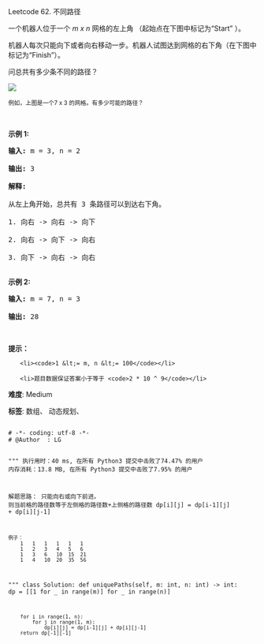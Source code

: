 Leetcode 62. 不同路径
<p>一个机器人位于一个 <em>m x n </em>网格的左上角 （起始点在下图中标记为&ldquo;Start&rdquo; ）。</p>


<p>机器人每次只能向下或者向右移动一步。机器人试图达到网格的右下角（在下图中标记为&ldquo;Finish&rdquo;）。</p>



<p>问总共有多少条不同的路径？</p>



<p><img src="https://assets.leetcode-cn.com/aliyun-lc-upload/uploads/2018/10/22/robot_maze.png"></p>



<p><small>例如，上图是一个7 x 3 的网格。有多少可能的路径？</small></p>



<p>&nbsp;</p>



<p><strong>示例&nbsp;1:</strong></p>



<pre><strong>输入:</strong> m = 3, n = 2

<strong>输出:</strong> 3

<strong>解释:</strong>

从左上角开始，总共有 3 条路径可以到达右下角。

1. 向右 -&gt; 向右 -&gt; 向下

2. 向右 -&gt; 向下 -&gt; 向右

3. 向下 -&gt; 向右 -&gt; 向右

</pre>



<p><strong>示例&nbsp;2:</strong></p>



<pre><strong>输入:</strong> m = 7, n = 3

<strong>输出:</strong> 28</pre>



<p>&nbsp;</p>



<p><strong>提示：</strong></p>



<ul>

	<li><code>1 &lt;= m, n &lt;= 100</code></li>

	<li>题目数据保证答案小于等于 <code>2 * 10 ^ 9</code></li>

</ul>





 **难度**: Medium



 **标签**: 数组、 动态规划、 





<div class="hcb_wrap">
<pre class="prism undefined-numbers lang-python" data-lang="Python"><code>
# -*- coding: utf-8 -*-
# @Author  : LG

"""
执行用时：40 ms, 在所有 Python3 提交中击败了74.47% 的用户
内存消耗：13.8 MB, 在所有 Python3 提交中击败了7.95% 的用户

解题思路：
    只能向右或向下前进。
    则当前格的路径数等于左侧格的路径数+上侧格的路径数
    dp[i][j] = dp[i-1][j] + dp[i][j-1]

    例子：
        1   1   1   1   1   1
        1   2   3   4   5   6
        1   3   6   10  15  21
        1   4   10  20  35  56
"""
class Solution:
    def uniquePaths(self, m: int, n: int) -> int:
        dp = [[1 for _ in range(m)] for _ in range(n)]

        for i in range(1, n):
            for j in range(1, m):
                dp[i][j] = dp[i-1][j] + dp[i][j-1]
        return dp[-1][-1]
</code></pre></div>
